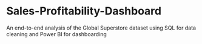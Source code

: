 # Sales-Profitability-Dashboard
An end-to-end analysis of the Global Superstore dataset using SQL for data cleaning and Power BI for dashboarding
